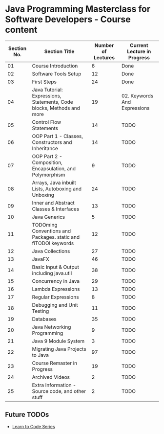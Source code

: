 # Java Programming Masterclass for Software Developers - Course content

| Section No. | Section Title                                                         | Number of Lectures | Current Lecture in Progress  |
| ----------- | --------------------------------------------------------------------- | ------------------ | ---------------------------- |
| 01          | Course Introduction                                                   | 6                  | Done                         |
| 02          | Software Tools Setup                                                  | 12                 | Done                         |
| 03          | First Steps                                                           | 24                 | Done                         |
| 04          | Java Tutorial: Expressions, Statements, Code blocks, Methods and more | 19                 | 02. Keywords And Expressions |
| 05          | Control Flow Statements                                               | 14                 | TODO                         |
| 06          | OOP Part 1 - Classes, Constructors and Inheritance                    | 14                 | TODO                         |
| 07          | OOP Part 2 - Composition, Encapsulation, and Polymorphism             | 9                  | TODO                         |
| 08          | Arrays, Java inbuilt Lists, Autoboxing and Unboxing                   | 24                 | TODO                         |
| 09          | Inner and Abstract Classes & Interfaces                               | 13                 | TODO                         |
| 10          | Java Generics                                                         | 5                  | TODO                         |
| 11          | TODOming Conventions and Packages. static and fiTODOl keywords        | 12                 | TODO                         |
| 12          | Java Collections                                                      | 27                 | TODO                         |
| 13          | JavaFX                                                                | 46                 | TODO                         |
| 14          | Basic Input & Output including java.util                              | 38                 | TODO                         |
| 15          | Concurrency in Java                                                   | 29                 | TODO                         |
| 16          | Lambda Expressions                                                    | 13                 | TODO                         |
| 17          | Regular Expressions                                                   | 8                  | TODO                         |
| 18          | Debugging and Unit Testing                                            | 11                 | TODO                         |
| 19          | Databases                                                             | 35                 | TODO                         |
| 20          | Java Networking Programming                                           | 9                  | TODO                         |
| 21          | Java 9 Module System                                                  | 3                  | TODO                         |
| 22          | Migrating Java Projects to Java                                       | 97                 | TODO                         |
| 23          | Course Remaster in Progress                                           | 19                 | TODO                         |
| 24          | Archived Videos                                                       | 2                  | TODO                         |
| 25          | Extra Information - Source code, and other stuff                      | 2                  | TODO                         |

## Future TODOs

- [Learn to Code Series](https://www.youtube.com/playlist?list=PLXtTjtWmQhg0N08o_oSaAantmQAu-1Xad)
